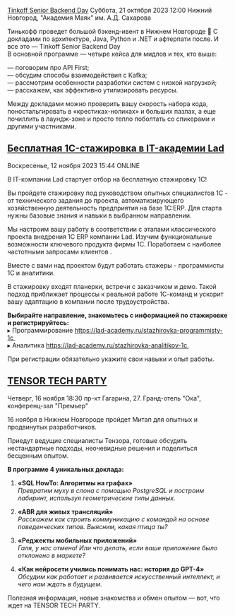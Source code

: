 [Tinkoff Senior Backend Day](https://meetup.tinkoff.ru/conference/backend-day/)
Суббота, 21 октября 2023 12:00
Нижний Новгород, "Академия Маяк" им. А.Д. Сахарова
 
Тинькофф проведет большой бэкенд-ивент в Нижнем Новгороде 🍁
С докладами по архитектуре, Java, Python и .NET и афтерпати после. И все это — Tinkoff Senior Backend Day  
В основной программе — четыре кейса для мидлов и тех, кто выше:

— поговорим про API First;  
— обсудим способы взаимодействия с Kafka;  
— рассмотрим особенности разработки систем с низкой нагрузкой;  
— расскажем, как эффективно утилизировать ресурсы.

Между докладами можно проверить вашу скорость набора кода, поностальгировать в «крестиках-ноликах» и больших пазлах, а еще почиллить в лаундж-зоне и просто тепло поболтать со спикерами и другими участниками.

## [Бесплатная 1C-стажировка в IT-академии Lad](https://www.it52.info/events/2023-11-12-besplatnaya-1c-stazhirovka-v-it-akademii-lad)
Воскресенье, 12 ноября 2023 15:44
ONLINE

В IT-компании Lad стартует отбор на бесплатную стажировку 1С!

Вы пройдете стажировку под руководством опытных специалистов 1С - от технического задания до проекта, автоматизирующего хозяйственную деятельность предприятия на базе 1С:ERP. Для старта нужны базовые знания и навыки в выбранном направлении.

Мы настроим вашу работу в соответствии с этапами классического проекта внедрения 1С ERP компании Lad. Изучим функциональные возможности ключевого продукта фирмы 1С. Поработаем с наиболее частотными запросами клиентов .

Вместе с вами над проектом будут работать стажеры - программисты 1С и аналитики.

В стажировку входят планерки, встречи с заказчиком и демо. Такой подход приближает процессы к реальной работе 1С-команд и ускорит вашу адаптацию в компании после трудоустройства.

**Выбирайте направление, знакомьтесь с информацией по стажировке и регистрируйтесь:**  
▸ Программирование https://lad-academy.ru/stazhirovka-programmisty-1c   
▸ Аналитика https://lad-academy.ru/stazhirovka-analitikov-1c 

При регистрации обязательно укажите свои навыки и опыт работы.

## [TENSOR TECH PARTY](https://www.it52.info/events/2023-11-16-tensor-tech-party)
Четверг, 16 ноября 18:30
пр-кт Гагарина, 27. Гранд-отель "Ока", конференц-зал "Премьер"

16 ноября в Нижнем Новгороде пройдет Митап для опытных и продвинутых разработчиков.

Приедут ведущие специалисты Тензора, готовые обсудить нестандартные подходы, неочевидные решения и поделиться бесценным опытом.

**В программе 4 уникальных доклада:**

1. **«SQL HowTo: Алгоритмы на графах»**  
    _Превратим муху в слона с помощью PostgreSQL и построим лабиринт, используя геометрические типы данных._
    
2. **«ABR для живых трансляций»**  
    _Расскажем как строить коммуникацию с командой на основе поведенческих типов. Выясним, какая птица ты?_
    
3. **«Реджекты мобильных приложений»**  
    _Галя, у нас отмена! Или что делать, если ваше приложение было отклонено в маркете?_
    
4. **«Как нейросети учились понимать нас: история до GPT-4»**  
    _Обсудим как работает и развивается искусственный интеллект, и чего нам ждать в будущем._
    

Полезная информация, новые знакомства и обмен опытом — вот, что ждет на TENSOR TECH PARTY.